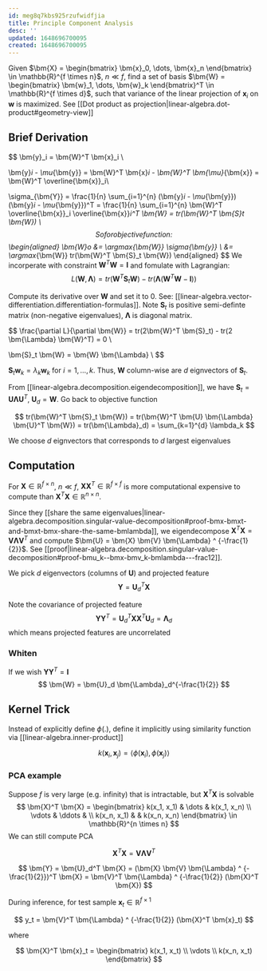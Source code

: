 ```yaml
---
id: meg8q7kbs925rzufwidfjia
title: Principle Component Analysis
desc: ''
updated: 1648696700095
created: 1648696700095
---
```



Given $\bm{X} = \begin{bmatrix} \bm{x}_0, \dots, \bm{x}_n \end{bmatrix} \in \mathbb{R}^{f \times n}$, $n \ll f$, find a set of basis $\bm{W} = \begin{bmatrix} \bm{w}_1, \dots, \bm{w}_k \end{bmatrix}^T \in \mathbb{R}^{f \times d}$, such that variance of the linear projection of $\bm{x}_i$ on $\bm{w}$ is maximized. See [[Dot product as projection|linear-algebra.dot-product#geometry-view]]

## Brief Derivation

$$
\bm{y}_i = \bm{W}^T \bm{x}_i \\

\bm{y}_i - \mu_{\bm{y}} = \bm{W}^T \bm{x}_i - \bm{W}^T \bm{\mu}_{\bm{x}} = \bm{W}^T \overline{\bm{x}}_i\\

\sigma_{\bm{Y}} = \frac{1}{n} \sum_{i=1}^{n} (\bm{y}_i - \mu_{\bm{y}})(\bm{y}_i - \mu_{\bm{y}})^T =  \frac{1}{n} \sum_{i=1}^{n} \bm{W}^T \overline{\bm{x}}_i \overline{\bm{x}}_i^T \bm{W} = tr(\bm{W}^T \bm{S}_t \bm{W}) \\
$$
So for objective function:
$$
\begin{aligned}
\bm{W}_o &= \argmax_{\bm{W}} \sigma_{\bm{y}} \\
&= \argmax_{\bm{W}} tr(\bm{W}^T \bm{S}_t \bm{W})
\end{aligned}
$$
We incorperate with constraint $\bm{W}^T \bm{W} = \bm{I}$ and fomulate with Lagrangian:
$$
L(\bm{W}, \bm{\Lambda}) = tr(\bm{W}^T \bm{S}_t \bm{W}) - tr(\bm{\Lambda}(\bm{W}^T \bm{W} - \bm{I}))
$$

Compute its derivative over $\bm{W}$ and set it to 0. See: [[linear-algebra.vector-differentiation.differentiation-formulas]]. Note $\bm{S}_t$ is positive semi-definte matrix (non-negative eigenvalues), $\bm{\Lambda}$ is diagonal matrix.

$$
\frac{\partial L}{\partial \bm{W}} = tr(2\bm{W}^T \bm{S}_t) - tr(2 \bm{\Lambda} \bm{W}^T) = 0 \\

\bm{S}_t \bm{W} = \bm{W} \bm{\Lambda} \\
$$

$\bm{S}_t \bm{w}_k = \lambda_k \bm{w}_k$ for $i=1,\dots,k$. Thus, $\bm{W}$ column-wise are $d$ eignvectors of $\bm{S}_t$. 

From [[linear-algebra.decomposition.eigendecomposition]], we have $\bm{S}_t = \bm{U} \bm{\Lambda} \bm{U}^T$, $\bm{U}_d = \bm{W}$. Go back to objective function

$$
tr(\bm{W}^T \bm{S}_t \bm{W}) = tr(\bm{W}^T \bm{U} \bm{\Lambda} \bm{U}^T \bm{W}) = tr(\bm{\Lambda}_d) = \sum_{k=1}^{d} \lambda_k
$$

We choose $d$ eignvectors that corresponds to $d$ largest eigenvalues

## Computation

For $\bm{X} \in \mathbb{R}^{f \times n}$, $n \ll f$, $\bm{X}\bm{X}^T \in \mathbb{R}^{f \times f}$ is more computational expensive to compute than $\bm{X}^T \bm{X} \in \mathbb{R}^{n \times n}$.

Since they [[share the same eigenvalues|linear-algebra.decomposition.singular-value-decomposition#proof-bmx-bmxt-and-bmxt-bmx-share-the-same-bmlambda]], we eigendecompose $\bm{X}^T \bm{X} = \bm{V} \bm{\Lambda} \bm{V}^T$ and compute $\bm{U} = \bm{X} \bm{V} \bm{\Lambda} ^ {-\frac{1}{2}}$. See [[proof|linear-algebra.decomposition.singular-value-decomposition#proof-bmu_k--bmx-bmv_k-bmlambda---frac12]].

We pick $d$ eigenvectors (columns of $\bm{U}$) and projected feature
$$
\bm{Y} = \bm{U}_d^T \bm{X}
$$

Note the covariance of projected feature
$$
\bm{Y} \bm{Y}^T = \bm{U}_d^T \bm{X} \bm{X}^T \bm{U}_d = \bm{\Lambda}_d
$$
which means projected features are uncorrelated

### Whiten
If we wish $\bm{Y} \bm{Y}^T = \bm{I}$
$$
\bm{W} = \bm{U}_d \bm{\Lambda}_d^{-\frac{1}{2}}
$$

## Kernel Trick
Instead of explicitly define $\phi(.)$, define it implicitly using similarity function via [[linear-algebra.inner-product]]

$$
k(\bm{x}_i, \bm{x}_j) = \langle \phi(\bm{x}_i), \phi(\bm{x}_j) \rangle
$$

### PCA example
Suppose $f$ is very large (e.g. infinity) that is intractable, but $\bm{X}^T \bm{X}$ is solvable
$$
\bm{X}^T \bm{X} = 
\begin{bmatrix} 
k(x_1, x_1) & \dots & k(x_1, x_n) \\
\vdots & \ddots & \\
k(x_n, x_1) &        & k(x_n, x_n) 
\end{bmatrix}
\in \mathbb{R}^{n \times n}
$$
We can still compute PCA

$$
\bm{X}^T \bm{X} = \bm{V} \bm{\Lambda} \bm{V}^T
$$

$$
\bm{Y} = \bm{U}_d^T \bm{X} = (\bm{X} \bm{V} \bm{\Lambda} ^ {-\frac{1}{2}})^T \bm{X} = \bm{V}^T \bm{\Lambda} ^ {-\frac{1}{2}} (\bm{X}^T \bm{X})
$$

During inference, for test sample $\bm{x}_t \in \mathbb{R}^{f \times 1}$

$$
y_t = \bm{V}^T \bm{\Lambda} ^ {-\frac{1}{2}} (\bm{X}^T \bm{x}_t)
$$

where

$$
\bm{X}^T \bm{x}_t = 
\begin{bmatrix}
k(x_1, x_t) \\
\vdots \\
k(x_n, x_t)
\end{bmatrix}
$$

